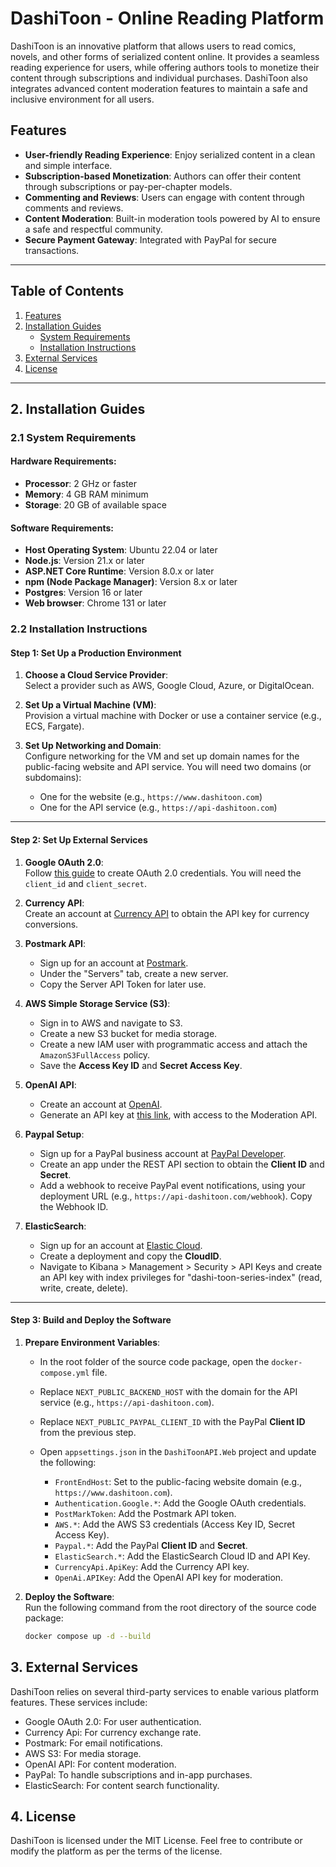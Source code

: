 # DashiToon - Online Reading Platform

DashiToon is an innovative platform that allows users to read comics, novels, and other forms of serialized content online. It provides a seamless reading experience for users, while offering authors tools to monetize their content through subscriptions and individual purchases. DashiToon also integrates advanced content moderation features to maintain a safe and inclusive environment for all users.

## Features

- **User-friendly Reading Experience**: Enjoy serialized content in a clean and simple interface.
- **Subscription-based Monetization**: Authors can offer their content through subscriptions or pay-per-chapter models.
- **Commenting and Reviews**: Users can engage with content through comments and reviews.
- **Content Moderation**: Built-in moderation tools powered by AI to ensure a safe and respectful community.
- **Secure Payment Gateway**: Integrated with PayPal for secure transactions.

---

## Table of Contents

1. [Features](#features)
2. [Installation Guides](#installation-guides)
   - [System Requirements](#system-requirements)
   - [Installation Instructions](#installation-instructions)
3. [External Services](#external-services)
4. [License](#license)

---

## 2. Installation Guides

### 2.1 System Requirements

#### Hardware Requirements:
- **Processor**: 2 GHz or faster
- **Memory**: 4 GB RAM minimum
- **Storage**: 20 GB of available space

#### Software Requirements:
- **Host Operating System**: Ubuntu 22.04 or later
- **Node.js**: Version 21.x or later
- **ASP.NET Core Runtime**: Version 8.0.x or later
- **npm (Node Package Manager)**: Version 8.x or later
- **Postgres**: Version 16 or later
- **Web browser**: Chrome 131 or later

### 2.2 Installation Instructions

#### Step 1: Set Up a Production Environment

1. **Choose a Cloud Service Provider**:  
   Select a provider such as AWS, Google Cloud, Azure, or DigitalOcean.

2. **Set Up a Virtual Machine (VM)**:  
   Provision a virtual machine with Docker or use a container service (e.g., ECS, Fargate).

3. **Set Up Networking and Domain**:  
   Configure networking for the VM and set up domain names for the public-facing website and API service. You will need two domains (or subdomains):  
   - One for the website (e.g., `https://www.dashitoon.com`)
   - One for the API service (e.g., `https://api-dashitoon.com`)

---

#### Step 2: Set Up External Services

1. **Google OAuth 2.0**:  
   Follow [this guide](https://support.google.com/cloud/answer/6158849) to create OAuth 2.0 credentials. You will need the `client_id` and `client_secret`.

2. **Currency API**:  
   Create an account at [Currency API](https://app.currencyapi.com/dashboard) to obtain the API key for currency conversions.

3. **Postmark API**:  
   - Sign up for an account at [Postmark](https://postmarkapp.com/).
   - Under the "Servers" tab, create a new server.
   - Copy the Server API Token for later use.

4. **AWS Simple Storage Service (S3)**:  
   - Sign in to AWS and navigate to S3.
   - Create a new S3 bucket for media storage.
   - Create a new IAM user with programmatic access and attach the `AmazonS3FullAccess` policy.
   - Save the **Access Key ID** and **Secret Access Key**.

5. **OpenAI API**:  
   - Create an account at [OpenAI](https://platform.openai.com/signup).
   - Generate an API key at [this link](https://platform.openai.com/api-keys), with access to the Moderation API.

6. **Paypal Setup**:  
   - Sign up for a PayPal business account at [PayPal Developer](https://developer.paypal.com/).
   - Create an app under the REST API section to obtain the **Client ID** and **Secret**.
   - Add a webhook to receive PayPal event notifications, using your deployment URL (e.g., `https://api-dashitoon.com/webhook`). Copy the Webhook ID.

7. **ElasticSearch**:  
   - Sign up for an account at [Elastic Cloud](https://www.elastic.co/cloud).
   - Create a deployment and copy the **CloudID**.
   - Navigate to Kibana > Management > Security > API Keys and create an API key with index privileges for "dashi-toon-series-index" (read, write, create, delete).

---

#### Step 3: Build and Deploy the Software

1. **Prepare Environment Variables**:  
   - In the root folder of the source code package, open the `docker-compose.yml` file.
   - Replace `NEXT_PUBLIC_BACKEND_HOST` with the domain for the API service (e.g., `https://api-dashitoon.com`).
   - Replace `NEXT_PUBLIC_PAYPAL_CLIENT_ID` with the PayPal **Client ID** from the previous step.

   - Open `appsettings.json` in the `DashiToonAPI.Web` project and update the following:
     - `FrontEndHost`: Set to the public-facing website domain (e.g., `https://www.dashitoon.com`).
     - `Authentication.Google.*`: Add the Google OAuth credentials.
     - `PostMarkToken`: Add the Postmark API token.
     - `AWS.*`: Add the AWS S3 credentials (Access Key ID, Secret Access Key).
     - `Paypal.*`: Add the PayPal **Client ID** and **Secret**.
     - `ElasticSearch.*`: Add the ElasticSearch Cloud ID and API Key.
     - `CurrencyApi.ApiKey`: Add the Currency API key.
     - `OpenAi.APIKey`: Add the OpenAI API key for moderation.

2. **Deploy the Software**:  
   Run the following command from the root directory of the source code package:

   ```bash
   docker compose up -d --build

## 3. External Services
DashiToon relies on several third-party services to enable various platform features. These services include:

- Google OAuth 2.0: For user authentication.
- Currency Api: For currency exchange rate.
- Postmark: For email notifications.
- AWS S3: For media storage.
- OpenAI API: For content moderation.
- PayPal: To handle subscriptions and in-app purchases.
- ElasticSearch: For content search functionality.


## 4. License
DashiToon is licensed under the MIT License. Feel free to contribute or modify the platform as per the terms of the license.